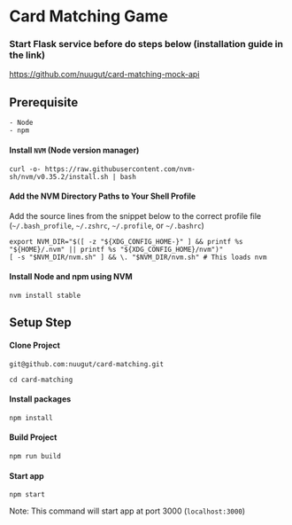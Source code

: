 # Card Matching Game

### Start Flask service before do steps below (installation guide in the link)
https://github.com/nuugut/card-matching-mock-api

## Prerequisite
```
- Node
- npm
```
#### Install `NVM` (Node version manager)
```
curl -o- https://raw.githubusercontent.com/nvm-sh/nvm/v0.35.2/install.sh | bash
```
#### Add the NVM Directory Paths to Your Shell Profile
Add the source lines from the snippet below to the correct profile file (`~/.bash_profile`, `~/.zshrc`, `~/.profile`, or `~/.bashrc`)
```
export NVM_DIR="$([ -z "${XDG_CONFIG_HOME-}" ] && printf %s "${HOME}/.nvm" || printf %s "${XDG_CONFIG_HOME}/nvm")"
[ -s "$NVM_DIR/nvm.sh" ] && \. "$NVM_DIR/nvm.sh" # This loads nvm
```

#### Install Node and npm using NVM
```
nvm install stable
```

## Setup Step
#### Clone Project
```
git@github.com:nuugut/card-matching.git

cd card-matching
```

#### Install packages
```
npm install
```

#### Build Project
```
npm run build
```

#### Start app
```
npm start
```
Note: This command will start app at port 3000 (`localhost:3000`)